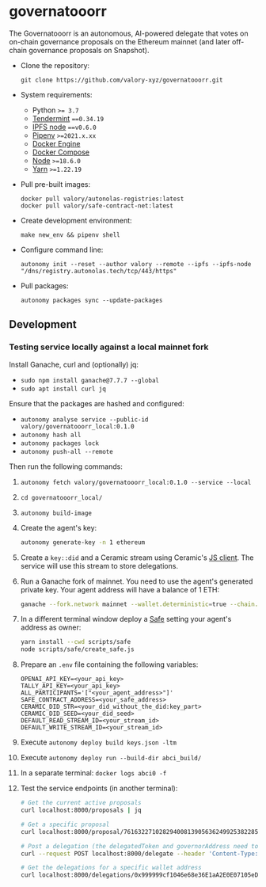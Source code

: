 # governatooorr

The Governatooorr is an autonomous, AI-powered delegate that votes on on-chain governance proposals on the Ethereum mainnet (and later off-chain governance proposals on Snapshot).

- Clone the repository:

      git clone https://github.com/valory-xyz/governatooorr.git

- System requirements:

    - Python `>= 3.7`
    - [Tendermint](https://docs.tendermint.com/v0.34/introduction/install.html) `==0.34.19`
    - [IPFS node](https://docs.ipfs.io/install/command-line/#official-distributions) `==v0.6.0`
    - [Pipenv](https://pipenv.pypa.io/en/latest/installation/) `>=2021.x.xx`
    - [Docker Engine](https://docs.docker.com/engine/install/)
    - [Docker Compose](https://docs.docker.com/compose/install/)
    - [Node](https://nodejs.org/en) `>=18.6.0`
    - [Yarn](https://yarnpkg.com/getting-started/install) `>=1.22.19`

- Pull pre-built images:

      docker pull valory/autonolas-registries:latest
      docker pull valory/safe-contract-net:latest

- Create development environment:

      make new_env && pipenv shell

- Configure command line:

      autonomy init --reset --author valory --remote --ipfs --ipfs-node "/dns/registry.autonolas.tech/tcp/443/https"

- Pull packages:

      autonomy packages sync --update-packages

## Development

### Testing service locally against a local mainnet fork

Install Ganache, curl and (optionally) jq:
- `sudo npm install ganache@7.7.7 --global`
- `sudo apt install curl jq`

Ensure that the packages are hashed and configured:
- `autonomy analyse service --public-id valory/governatooorr_local:0.1.0`
- `autonomy hash all`
- `autonomy packages lock`
- `autonomy push-all --remote`

Then run the following commands:
1. `autonomy fetch valory/governatooorr_local:0.1.0 --service --local`
2. `cd governatooorr_local/`
3. `autonomy build-image`
4. Create the agent's key:
    ```bash
    autonomy generate-key -n 1 ethereum
    ```
5. Create a `key::did` and a Ceramic stream using Ceramic's [JS client](https://developers.ceramic.network/build/javascript/installation/#js-http-client). The service will use this stream to store delegations.
6. Run a Ganache fork of mainnet. You need to use the agent's generated private key. Your agent address will have a balance of 1 ETH:

    ```bash
    ganache --fork.network mainnet --wallet.deterministic=true --chain.chainId 1 --fork.blockNumber 16968287 --wallet.accounts <agent_private_key>,1000000000000000000 --server.host 0.0.0.0
    ```
7. In a different terminal window deploy a [Safe](https://safe.global/) setting your agent's address as owner:
    ```bash
    yarn install --cwd scripts/safe
    node scripts/safe/create_safe.js
    ```
8. Prepare an `.env` file containing the following variables:
    ```text
    OPENAI_API_KEY=<your_api_key>
    TALLY_API_KEY=<your_api_key>
    ALL_PARTICIPANTS='["<your_agent_address>"]'
    SAFE_CONTRACT_ADDRESS=<your_safe_address>
    CERAMIC_DID_STR=<your_did_without_the_did:key_part>
    CERAMIC_DID_SEED=<your_did_seed>
    DEFAULT_READ_STREAM_ID=<your_stream_id>
    DEFAULT_WRITE_STREAM_ID=<your_stream_id>
    ```
9. Execute `autonomy deploy build keys.json -ltm`
10. Execute `autonomy deploy run --build-dir abci_build/`
11. In a separate terminal: `docker logs abci0 -f`
12. Test the service endpoints (in another terminal):
      ```bash
      # Get the current active proposals
      curl localhost:8000/proposals | jq

      # Get a specific proposal
      curl localhost:8000/proposal/76163227102829400813905636249925382285747891719849601732821246533951559697126 | jq

      # Post a delegation (the delegatedToken and governorAddress need to match a valid active proposal)
      curl --request POST localhost:8000/delegate --header 'Content-Type: application/json' --data-raw '{"address": "0x999999cf1046e68e36E1aA2E0E07105eDDD1f08E","delegatedToken": "0x610210AA5D51bf26CBce146A5992D2FEeBc27dB1","votingPreference": "EVIL","governorAddress": "0x1C9a7ced4CAdb9c5a65E564e73091912aaec7494","tokenBalance": 100}'

      # Get the delegations for a specific wallet address
      curl localhost:8000/delegations/0x999999cf1046e68e36E1aA2E0E07105eDDD1f08E | jq
      ```
